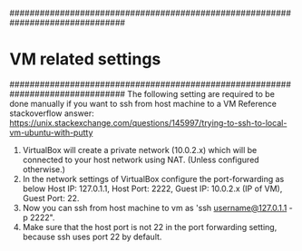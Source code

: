 ###############################################################################
#                              VM related settings                            #
###############################################################################
The following setting are required to be done manually if you want to ssh from
host machine to a VM
Reference stackoverflow answer:
https://unix.stackexchange.com/questions/145997/trying-to-ssh-to-local-vm-ubuntu-with-putty

1. VirtualBox will create a private network (10.0.2.x) which will be connected 
   to your host network using NAT. (Unless configured otherwise.)
2. In the network settings of VirtualBox configure the port-forwarding as below
   Host IP: 127.0.1.1, Host Port: 2222, Guest IP: 10.0.2.x (IP of VM),
   Guest Port: 22.
3. Now you can ssh from host machine to vm as 'ssh username@127.0.1.1 -p 2222".
4. Make sure that the host port is not 22 in the port forwarding setting, because
   ssh uses port 22 by default.
